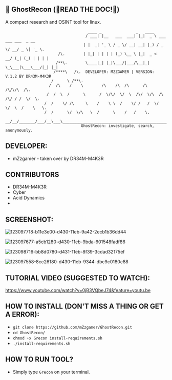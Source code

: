 ## 🔎 GhostRecon (🚨READ THE DOC!🚨)
A compact research and OSINT tool for linux.

                                        ____ _               _   ____
                                       / ___| |__   ___  ___| |_|  _ \ ___  ___ ___  _ __
                                      | |  _| '_ \ / _ \/ __| __| |_) / _ \/ __/ _ \| '_ \.
                           /\.        | |_| | | | | (_) \__ \ |_|  _ <  __/ (_| (_) | | | |
                          /**\.        \____|_| |_|\___/|___/\__|_| \_\___|\___\___/|_| |_|
                         /****\   /\.  DEVELOPER: MZZGAMER | VERSION: V.1.2 BY DR43M-M4K3R
                        /      \ /**\.
                       /  /\    /    \        /\    /\  /\      /\            /\/\/\  /\.
                      /  /  \  /      \      /  \/\/  \/  \  /\/  \/\  /\  /\/ / /  \/  \.
                     /  /    \/ /\     \    /    \ \  /    \/ /   /  \/  \/  \  /    \   \.
                     /  /      \/  \/\   \  /      \    /   /    \.
                     __/__/_______/___/__\___\__________________________________________________.
                                     GhostRecon: investigate, search, anonymously.




## DEVELOPER:
- mZzgamer - taken over by DR34M-M4K3R

## CONTRIBUTORS
- DR34M-M4K3R
- Cyber
- Acid Dynamics
- 
## SCREENSHOT:
![123097718-b11e3e00-d430-11eb-9a42-2ecb1b36dd44](https://user-images.githubusercontent.com/67145585/123178551-b8246b00-d487-11eb-812d-06e4ae303318.png)

![123097677-a5cb1280-d430-11eb-9bda-601548fadf86](https://user-images.githubusercontent.com/67145585/123178565-bfe40f80-d487-11eb-8886-62502f91ed02.png)

![123098716-bb8d0780-d431-11eb-8f39-3cdad32175ef](https://user-images.githubusercontent.com/67145585/123178580-c6728700-d487-11eb-90f6-2f65e6d1e794.png)

![123097558-8cc26180-d430-11eb-9344-dbc9c0180c88](https://user-images.githubusercontent.com/67145585/123178593-cd00fe80-d487-11eb-9d07-d4831d70e4c8.png)

## TUTORIAL VIDEO (SUGGESTED TO WATCH):
https://www.youtube.com/watch?v=0jB3VQbeJ74&feature=youtu.be

## HOW TO INSTALL (DON'T MISS A THING OR GET A ERROR):
- `git clone https://github.com/mZzgamer/GhostRecon.git` 
- `cd GhostRecon/`
- `chmod +x Grecon install-requirements.sh`
- `./install-requirements.sh`
## HOW TO RUN TOOL?
- Simply type `Grecon` on your terminal.
